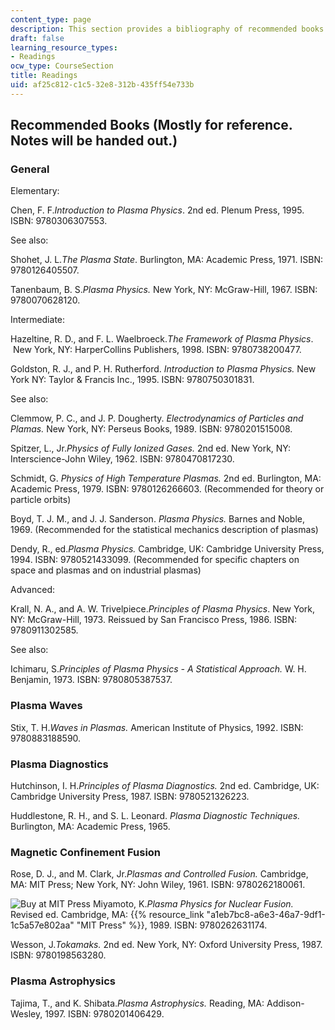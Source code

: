 ```yaml
---
content_type: page
description: This section provides a bibliography of recommended books for the course.
draft: false
learning_resource_types:
- Readings
ocw_type: CourseSection
title: Readings
uid: af25c812-c1c5-32e8-312b-435ff54e733b
---
```

## Recommended Books (Mostly for reference. Notes will be handed out.)

### General

Elementary:

Chen, F. F._Introduction to Plasma Physics_. 2nd ed. Plenum Press, 1995. ISBN: 9780306307553.

See also:

Shohet, J. L._The Plasma State_. Burlington, MA: Academic Press, 1971. ISBN: 9780126405507.

Tanenbaum, B. S._Plasma Physics._ New York, NY: McGraw-Hill, 1967. ISBN: 9780070628120.

Intermediate:

Hazeltine, R. D., and F. L. Waelbroeck._The Framework of Plasma Physics_.  New York, NY: HarperCollins Publishers, 1998. ISBN: 9780738200477.

Goldston, R. J., and P. H. Rutherford. _Introduction to Plasma Physics._ New York NY: Taylor & Francis Inc., 1995. ISBN: 9780750301831.

See also:

Clemmow, P. C., and J. P. Dougherty. _Electrodynamics of Particles and Plamas._ New York, NY: Perseus Books, 1989. ISBN: 9780201515008.

Spitzer, L., Jr._Physics of Fully Ionized Gases._ 2nd ed. New York, NY: Interscience-John Wiley, 1962. ISBN: 9780470817230.

Schmidt, G. _Physics of High Temperature Plasmas._ 2nd ed. Burlington, MA: Academic Press, 1979. ISBN: 9780126266603. (Recommended for theory or particle orbits)

Boyd, T. J. M., and J. J. Sanderson. _Plasma Physics._ Barnes and Noble, 1969. (Recommended for the statistical mechanics description of plasmas)

Dendy, R., ed._Plasma Physics._ Cambridge, UK: Cambridge University Press, 1994. ISBN: 9780521433099. (Recommended for specific chapters on space and plasmas and on industrial plasmas)

Advanced:

Krall, N. A., and A. W. Trivelpiece._Principles of Plasma Physics_. New York, NY: McGraw-Hill, 1973. Reissued by San Francisco Press, 1986. ISBN: 9780911302585.

See also:

Ichimaru, S._Principles of Plasma Physics - A Statistical Approach._ W. H. Benjamin, 1973. ISBN: 9780805387537.

### Plasma Waves

Stix, T. H._Waves in Plasmas._ American Institute of Physics, 1992. ISBN: 9780883188590.

### Plasma Diagnostics

Hutchinson, I. H._Principles of Plasma Diagnostics._ 2nd ed. Cambridge, UK: Cambridge University Press, 1987. ISBN: 9780521326223.

Huddlestone, R. H., and S. L. Leonard. _Plasma Diagnostic Techniques._ Burlington, MA: Academic Press, 1965.

### Magnetic Confinement Fusion

Rose, D. J., and M. Clark, Jr._Plasmas and Controlled Fusion._ Cambridge, MA: MIT Press; New York, NY: John Wiley, 1961. ISBN: 9780262180061.

![Buy at MIT Press](/images/mp_logo.gif) Miyamoto, K._Plasma Physics for Nuclear Fusion._ Revised ed. Cambridge, MA: {{% resource_link "a1eb7bc8-a6e3-46a7-9df1-1c5a57e802aa" "MIT Press" %}}, 1989. ISBN: 9780262631174.

Wesson, J._Tokamaks._ 2nd ed. New York, NY: Oxford University Press, 1987. ISBN: 9780198563280.

### Plasma Astrophysics

Tajima, T., and K. Shibata._Plasma Astrophysics._ Reading, MA: Addison-Wesley, 1997. ISBN: 9780201406429.
